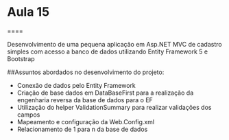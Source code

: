 # Aula 15
====

Desenvolvimento de uma pequena aplicação em Asp.NET MVC de cadastro simples com acesso a banco de dados utilizando Entity Framework 5 e Bootstrap

##Assuntos abordados no desenvolvimento do projeto:

- Conexão de dados pelo Entity Framework
- Criação de base dados em DataBaseFirst para a realização da engenharia reversa da base de dados para o EF
- Utilização do helper ValidationSummary para realizar validações dos campos
- Mapeamento e configuração da Web.Config.xml
- Relacionamento de 1 para n da base de dados
